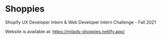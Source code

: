 # Shoppies
Shopify UX Developer Intern &amp; Web Developer Intern Challenge - Fall 2021

Website is available at:
https://milads-shoppies.netlify.app/
